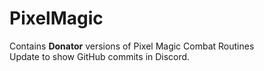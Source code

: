 # PixelMagic
Contains **Donator** versions of Pixel Magic Combat Routines<br>
Update to show GitHub commits in Discord.
